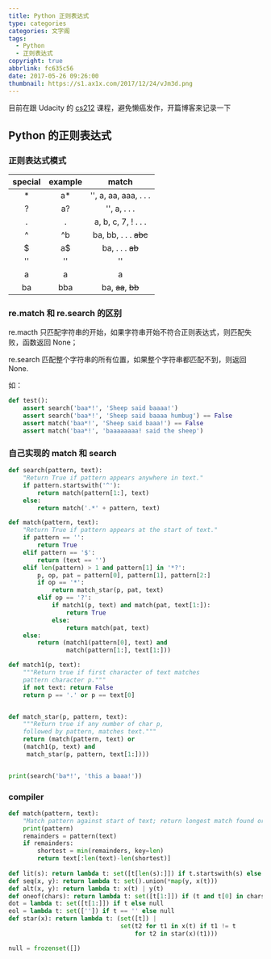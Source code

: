 ```yaml
---
title: Python 正则表达式
type: categories
categories: 文字阁
tags:
  - Python
  - 正则表达式
copyright: true
abbrlink: fc635c56
date: 2017-05-26 09:26:00
thumbnail: https://s1.ax1x.com/2017/12/24/vJm3d.png
---
```


目前在跟 Udacity 的 [cs212](https://classroom.udacity.com/courses/cs212) 课程，避免懒癌发作，开篇博客来记录一下

## Python 的正则表达式

### 正则表达式模式

| special | example |         match          |
| :-----: | :-----: | :--------------------: |
|    *    |   a*    | '', a, aa, aaa, . . .  |
|    ?    |   a?    |      '', a, . . .      |
|    .    |    .    |  a, b, c, 7, ! . . .   |
|    ^    |   ^b    | ba, bb, . . .  ~~abc~~ |
|    $    |   a$    |    ba, . . . ~~ab~~    |
|   ''    |   ''    |           ''           |
|    a    |    a    |           a            |
|   ba    |   bba   |   ba, ~~aa~~, ~~bb~~   |

<!-- more -->

### re.match 和 re.search 的区别

re.macth 只匹配字符串的开始，如果字符串开始不符合正则表达式，则匹配失败，函数返回 None；

re.search 匹配整个字符串的所有位置，如果整个字符串都匹配不到，则返回 None.

如：

```python
def test():
    assert search('baa*!', 'Sheep said baaaa!')
    assert search('baa*!', 'Sheep said baaaa humbug') == False
    assert match('baa*!', 'Sheep said baaa!') == False
    assert match('baa*!', 'baaaaaaaa! said the sheep')
```

### 自己实现的 match 和 search

```python
def search(pattern, text):
    "Return True if pattern appears anywhere in text."
    if pattern.startswith('^'):
        return match(pattern[1:], text)
    else:
        return match('.*' + pattern, text)

def match(pattern, text):
    "Return True if pattern appears at the start of text."
    if pattern == '':
        return True
    elif pattern == '$':
        return (text == '')
    elif len(pattern) > 1 and pattern[1] in '*?':
        p, op, pat = pattern[0], pattern[1], pattern[2:]
        if op == '*':
            return match_star(p, pat, text)
        elif op == '?':
            if match1(p, text) and match(pat, text[1:]):
                return True
            else:
                return match(pat, text)
    else:
        return (match1(pattern[0], text) and
                match(pattern[1:], text[1:]))

def match1(p, text):
    """Return true if first character of text matches
    pattern character p."""
    if not text: return False
    return p == '.' or p == text[0]


def match_star(p, pattern, text):
    """Return true if any number of char p,
    followed by pattern, matches text."""
    return (match(pattern, text) or
    (match1(p, text) and
     match_star(p, pattern, text[1:])))


print(search('ba*!', 'this a baaa!'))
```

### compiler

```python
def match(pattern, text):
    "Match pattern against start of text; return longest match found or None."
    print(pattern)
    remainders = pattern(text)
    if remainders:
        shortest = min(remainders, key=len)
        return text[:len(text)-len(shortest)]
    
def lit(s): return lambda t: set([t[len(s):]]) if t.startswith(s) else null
def seq(x, y): return lambda t: set().union(*map(y, x(t)))
def alt(x, y): return lambda t: x(t) | y(t)
def oneof(chars): return lambda t: set([t[1:]]) if (t and t[0] in chars) else null
dot = lambda t: set([t[1:]]) if t else null
eol = lambda t: set(['']) if t == '' else null
def star(x): return lambda t: (set([t]) | 
                               set(t2 for t1 in x(t) if t1 != t
                                   for t2 in star(x)(t1)))

null = frozenset([])


```

